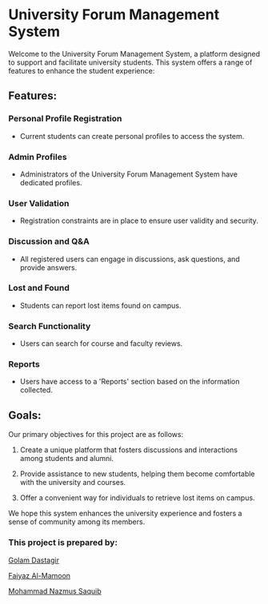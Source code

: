 # University Forum Management System

Welcome to the University Forum Management System, a platform designed to support and facilitate university students. This system offers a range of features to enhance the student experience:

## Features:

### Personal Profile Registration
- Current students can create personal profiles to access the system.

### Admin Profiles
- Administrators of the University Forum Management System have dedicated profiles.

### User Validation
- Registration constraints are in place to ensure user validity and security.

### Discussion and Q&A
- All registered users can engage in discussions, ask questions, and provide answers.

### Lost and Found
- Students can report lost items found on campus.

### Search Functionality
- Users can search for course and faculty reviews.

### Reports
- Users have access to a 'Reports' section based on the information collected.

## Goals:

Our primary objectives for this project are as follows:

1. Create a unique platform that fosters discussions and interactions among students and alumni.

2. Provide assistance to new students, helping them become comfortable with the university and courses.

3. Offer a convenient way for individuals to retrieve lost items on campus.

We hope this system enhances the university experience and fosters a sense of community among its members.



### This project is prepared by:
[Golam Dastagir](https://github.com/golamdastagir/)

[Faiyaz Al-Mamoon](https://github.com/FaiyazMamoon/)

[Mohammad Nazmus Saquib](https://github.com/Arduino480/)
